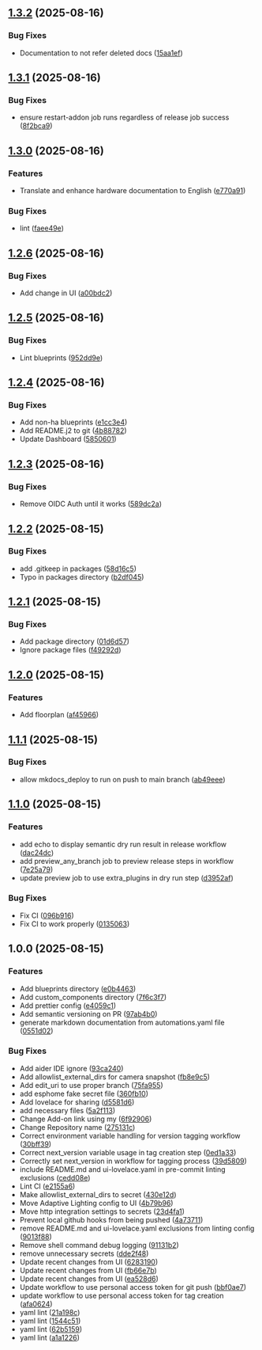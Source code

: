 ## [1.3.2](https://github.com/saya6k/home-assistant-config/compare/v1.3.1...v1.3.2) (2025-08-16)

### Bug Fixes

* Documentation to not refer deleted docs ([15aa1ef](https://github.com/saya6k/home-assistant-config/commit/15aa1ef26ed20abe1c1c15c185d479eb5679e431))

## [1.3.1](https://github.com/saya6k/home-assistant-config/compare/v1.3.0...v1.3.1) (2025-08-16)

### Bug Fixes

* ensure restart-addon job runs regardless of release job success ([8f2bca9](https://github.com/saya6k/home-assistant-config/commit/8f2bca92e2b5cf9e5fa9e0fbff14cad6052faf4c))

## [1.3.0](https://github.com/saya6k/home-assistant-config/compare/v1.2.6...v1.3.0) (2025-08-16)

### Features

* Translate and enhance hardware documentation to English ([e770a91](https://github.com/saya6k/home-assistant-config/commit/e770a915c4d456646549cb6945d6b0f6de164214))

### Bug Fixes

* lint ([faee49e](https://github.com/saya6k/home-assistant-config/commit/faee49e848b29cec89941efbd24616bd13362623))

## [1.2.6](https://github.com/saya6k/home-assistant-config/compare/v1.2.5...v1.2.6) (2025-08-16)

### Bug Fixes

* Add change in UI ([a00bdc2](https://github.com/saya6k/home-assistant-config/commit/a00bdc2c301cb5bbca7aa222f7ed8d3fd2e46089))

## [1.2.5](https://github.com/saya6k/home-assistant-config/compare/v1.2.4...v1.2.5) (2025-08-16)

### Bug Fixes

* Lint blueprints ([952dd9e](https://github.com/saya6k/home-assistant-config/commit/952dd9ec8aa33c204519b8e79df86d62097d37fe))

## [1.2.4](https://github.com/saya6k/home-assistant-config/compare/v1.2.3...v1.2.4) (2025-08-16)

### Bug Fixes

* Add non-ha blueprints ([e1cc3e4](https://github.com/saya6k/home-assistant-config/commit/e1cc3e498e4fb5fad5c997de12e2cc3fb3b14d12))
* Add README.j2 to git ([4b88782](https://github.com/saya6k/home-assistant-config/commit/4b887822708d2772bc6d21a800f22911b79372e2))
* Update Dashboard ([5850601](https://github.com/saya6k/home-assistant-config/commit/5850601e4f5444e4d1c964b72336c510d361faa8))

## [1.2.3](https://github.com/saya6k/home-assistant-config/compare/v1.2.2...v1.2.3) (2025-08-16)

### Bug Fixes

* Remove OIDC Auth until it works ([589dc2a](https://github.com/saya6k/home-assistant-config/commit/589dc2aa81be1d45ff78b8d4376616fc49602bc8))

## [1.2.2](https://github.com/saya6k/home-assistant-config/compare/v1.2.1...v1.2.2) (2025-08-15)

### Bug Fixes

* add .gitkeep in packages ([58d16c5](https://github.com/saya6k/home-assistant-config/commit/58d16c54edb10b9a52c2936d6134cf9a894d39e6))
* Typo in packages directory ([b2df045](https://github.com/saya6k/home-assistant-config/commit/b2df04597abca601a887322ae5ef2ed898b56453))

## [1.2.1](https://github.com/saya6k/home-assistant-config/compare/v1.2.0...v1.2.1) (2025-08-15)

### Bug Fixes

* Add package directory ([01d6d57](https://github.com/saya6k/home-assistant-config/commit/01d6d572cbc9314c040f7b78ecac461ca00a3e5c))
* Ignore package files ([f49292d](https://github.com/saya6k/home-assistant-config/commit/f49292da922b943becd6bc325b81370a3f42d8fa))

## [1.2.0](https://github.com/saya6k/home-assistant-config/compare/v1.1.1...v1.2.0) (2025-08-15)

### Features

* Add floorplan ([af45966](https://github.com/saya6k/home-assistant-config/commit/af45966a3dc4b54f67586461018bd563a6f04699))

## [1.1.1](https://github.com/saya6k/home-assistant-config/compare/v1.1.0...v1.1.1) (2025-08-15)

### Bug Fixes

* allow mkdocs_deploy to run on push to main branch ([ab49eee](https://github.com/saya6k/home-assistant-config/commit/ab49eee52b70c5d05b57ea2828529235b6142d3c))

## [1.1.0](https://github.com/saya6k/home-assistant-config/compare/v1.0.0...v1.1.0) (2025-08-15)

### Features

* add echo to display semantic dry run result in release workflow ([dac24dc](https://github.com/saya6k/home-assistant-config/commit/dac24dcb2408a3204544e75031bf6db1663bc98a))
* add preview_any_branch job to preview release steps in workflow ([7e25a79](https://github.com/saya6k/home-assistant-config/commit/7e25a791e5acd5dc02031ae6bdf1f902c10a98b5))
* update preview job to use extra_plugins in dry run step ([d3952af](https://github.com/saya6k/home-assistant-config/commit/d3952af75bcfce4251bb41d6c3f8f4db002e63f2))

### Bug Fixes

* Fix CI ([096b916](https://github.com/saya6k/home-assistant-config/commit/096b916ad6e2063c01661771a30304e4c9d43118))
* Fix CI to work properly ([0135063](https://github.com/saya6k/home-assistant-config/commit/01350635330c972dfa6daa722512efeda7fd8ca5))

## 1.0.0 (2025-08-15)

### Features

* Add blueprints directory ([e0b4463](https://github.com/saya6k/home-assistant-config/commit/e0b4463d9d72407253dab4aa407609a741b9bd11))
* Add custom_components directory ([7f6c3f7](https://github.com/saya6k/home-assistant-config/commit/7f6c3f7bc17614344b9d3629d8696f7cd7011106))
* Add prettier config ([e4059c1](https://github.com/saya6k/home-assistant-config/commit/e4059c1cd42f092b2bfa66e48710879f81e4f254))
* Add semantic versioning on PR ([97ab4b0](https://github.com/saya6k/home-assistant-config/commit/97ab4b08ae6ebe546bfe95b58fec4d48b0759b92))
* generate markdown documentation from automations.yaml file ([0551d02](https://github.com/saya6k/home-assistant-config/commit/0551d021e1c4e4d98270e1e053725f0b94348c1d))

### Bug Fixes

* Add aider IDE ignore ([93ca240](https://github.com/saya6k/home-assistant-config/commit/93ca2403d6dffb44f54b46b9eb20b7c64f6f8238))
* Add allowlist_external_dirs for camera snapshot ([fb8e9c5](https://github.com/saya6k/home-assistant-config/commit/fb8e9c5ef44a68e9996f8d4e3e96192dfe99f4ca))
* Add edit_uri to use proper branch ([75fa955](https://github.com/saya6k/home-assistant-config/commit/75fa95596fd07edf0dcb1dd9cc85a9588117ea4c))
* add esphome fake secret file ([360fb10](https://github.com/saya6k/home-assistant-config/commit/360fb106856b7c6c850b589a50a57d69ce65cb35))
* Add lovelace for sharing ([d5581d6](https://github.com/saya6k/home-assistant-config/commit/d5581d66b2fcafc7a38c6b80742af3c941db7b08))
* add necessary files ([5a2f113](https://github.com/saya6k/home-assistant-config/commit/5a2f113ed641d1b33321b834d2bf5bce9058df33))
* Change Add-on link using my ([6f92906](https://github.com/saya6k/home-assistant-config/commit/6f92906ad80afc37740dcbf4f01f5c1818d47e4e))
* Change Repository name ([275131c](https://github.com/saya6k/home-assistant-config/commit/275131c4d49e63fcb8947e49d2f78ac04c217861))
* Correct environment variable handling for version tagging workflow ([30bff39](https://github.com/saya6k/home-assistant-config/commit/30bff39fc44867d3d54c8facb5890c2028dd5a11))
* Correct next_version variable usage in tag creation step ([0ed1a33](https://github.com/saya6k/home-assistant-config/commit/0ed1a3305d029a0fd9037090a8aedadcc0033c94))
* Correctly set next_version in workflow for tagging process ([39d5809](https://github.com/saya6k/home-assistant-config/commit/39d5809e19452700e7fe2ea58eab198344f9de07))
* include README.md and ui-lovelace.yaml in pre-commit linting exclusions ([cedd08e](https://github.com/saya6k/home-assistant-config/commit/cedd08eaf758ba6a0bb772bcc089a0b22dd91564))
* Lint CI ([e2155a6](https://github.com/saya6k/home-assistant-config/commit/e2155a63135fba770533c755e3d0a067dca0b90e))
* Make allowlist_external_dirs to secret ([430e12d](https://github.com/saya6k/home-assistant-config/commit/430e12de920b2bf8da670afa2c06341764d26b6b))
* Move Adaptive Lighting config to UI ([4b79b96](https://github.com/saya6k/home-assistant-config/commit/4b79b9683418cb9741acb103984844a1724ed731))
* Move http integration settings to secrets ([23d4fa1](https://github.com/saya6k/home-assistant-config/commit/23d4fa13cecf6d5c734bed1455e89422229f0ca7))
* Prevent local github hooks from being pushed ([4a73711](https://github.com/saya6k/home-assistant-config/commit/4a73711265725a1361bea80c6a0c35824c12f761))
* remove README.md and ui-lovelace.yaml exclusions from linting config ([9013f88](https://github.com/saya6k/home-assistant-config/commit/9013f886c7c5271ab82f8e3b368f91a7b01c035f))
* Remove shell command debug logging ([91131b2](https://github.com/saya6k/home-assistant-config/commit/91131b2beccda72895e026401e58e07cf396cad8))
* remove unnecessary secrets ([dde2f48](https://github.com/saya6k/home-assistant-config/commit/dde2f482e9d46bc6e5de70ab0e8ad4191bc8d59b))
* Update recent changes from UI ([6283190](https://github.com/saya6k/home-assistant-config/commit/6283190ead87b0090d3a342d867a5778ad7075ff))
* Update recent changes from UI ([fb66e7b](https://github.com/saya6k/home-assistant-config/commit/fb66e7b759746d76d7d306f76cd43cdce7eccecd))
* Update recent changes from UI ([ea528d6](https://github.com/saya6k/home-assistant-config/commit/ea528d63ec01624ff471745a81afa5df6086d80f))
* Update workflow to use personal access token for git push ([bbf0ae7](https://github.com/saya6k/home-assistant-config/commit/bbf0ae7417f87f56ffc41b30c17c6fb072c1da04))
* update workflow to use personal access token for tag creation ([afa0624](https://github.com/saya6k/home-assistant-config/commit/afa0624370b137c93e261296eb97e1d6950e4528))
* yaml lint ([21a198c](https://github.com/saya6k/home-assistant-config/commit/21a198ccb9d4703ee26c325fdf43a97ddcdcbce7))
* yaml lint ([1544c51](https://github.com/saya6k/home-assistant-config/commit/1544c51524ed862a15bb660fe9f42d188a908871))
* yaml lint ([62b5159](https://github.com/saya6k/home-assistant-config/commit/62b5159f129de9e40b8d205f1fe8eaec33955f09))
* yaml lint ([a1a1226](https://github.com/saya6k/home-assistant-config/commit/a1a122637758dcfa4dc15434a59a984e58fdad08))
